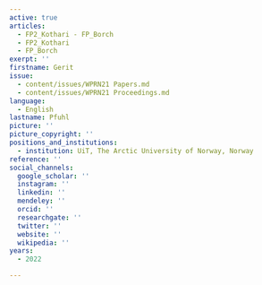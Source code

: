 ```yaml
---
active: true
articles:
  - FP2_Kothari - FP_Borch
  - FP2_Kothari
  - FP_Borch
exerpt: ''
firstname: Gerit
issue:
  - content/issues/WPRN21 Papers.md
  - content/issues/WPRN21 Proceedings.md
language:
  - English
lastname: Pfuhl
picture: ''
picture_copyright: ''
positions_and_institutions:
  - institution: UiT, The Arctic University of Norway, Norway
reference: ''
social_channels:
  google_scholar: ''
  instagram: ''
  linkedin: ''
  mendeley: ''
  orcid: ''
  researchgate: ''
  twitter: ''
  website: ''
  wikipedia: ''
years:
  - 2022

---
```

